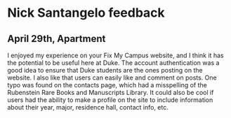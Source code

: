 # Nick Santangelo feedback
## April 29th, Apartment

I enjoyed my experience on your Fix My Campus website, and I think it has the potential to be useful here at Duke. The account authentication was a good idea to ensure that Duke students are the ones posting on the website. I also like that users can easily like and comment on posts. One typo was found on the contacts page, which had a misspelling of the Rubenstein Rare Books and Manuscripts Library. It could also be cool if users had the ability to make a profile on the site to include information about their year, major, residence hall, contact info, etc.
